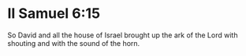 # II Samuel 6:15

So David and all the house of Israel brought up the ark of the Lord with shouting and with the sound of the horn.
